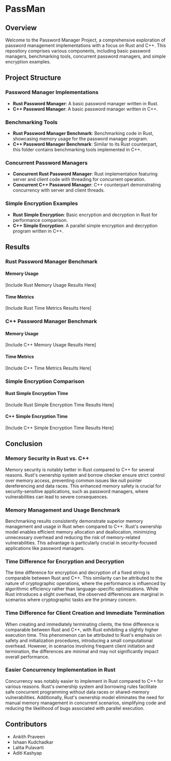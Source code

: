 # PassMan

## Overview

Welcome to the Password Manager Project, a comprehensive exploration of password management implementations with a focus on Rust and C++. This repository comprises various components, including basic password managers, benchmarking tools, concurrent password managers, and simple encryption examples.

## Project Structure

### Password Manager Implementations

- **Rust Password Manager**: A basic password manager written in Rust.
- **C++ Password Manager**: A basic password manager written in C++.

### Benchmarking Tools

- **Rust Password Manager Benchmark**: Benchmarking code in Rust, showcasing memory usage for the password manager program.
- **C++ Password Manager Benchmark**: Similar to its Rust counterpart, this folder contains benchmarking tools implemented in C++.

### Concurrent Password Managers

- **Concurrent Rust Password Manager**: Rust implementation featuring server and client code with threading for concurrent operation.
- **Concurrent C++ Password Manager**: C++ counterpart demonstrating concurrency with server and client threads.

### Simple Encryption Examples

- **Rust Simple Encryption**: Basic encryption and decryption in Rust for performance comparison.
- **C++ Simple Encryption**: A parallel simple encryption and decryption program written in C++.

## Results

### Rust Password Manager Benchmark

#### Memory Usage

[Include Rust Memory Usage Results Here]

#### Time Metrics

[Include Rust Time Metrics Results Here]

### C++ Password Manager Benchmark

#### Memory Usage

[Include C++ Memory Usage Results Here]

#### Time Metrics

[Include C++ Time Metrics Results Here]

### Simple Encryption Comparison

#### Rust Simple Encryption Time

[Include Rust Simple Encryption Time Results Here]

#### C++ Simple Encryption Time

[Include C++ Simple Encryption Time Results Here]

## Conclusion

### Memory Security in Rust vs. C++

Memory security is notably better in Rust compared to C++ for several reasons. Rust's ownership system and borrow checker ensure strict control over memory access, preventing common issues like null pointer dereferencing and data races. This enhanced memory safety is crucial for security-sensitive applications, such as password managers, where vulnerabilities can lead to severe consequences.

### Memory Management and Usage Benchmark

Benchmarking results consistently demonstrate superior memory management and usage in Rust when compared to C++. Rust's ownership model enables efficient memory allocation and deallocation, minimizing unnecessary overhead and reducing the risk of memory-related vulnerabilities. This advantage is particularly crucial in security-focused applications like password managers.

### Time Difference for Encryption and Decryption

The time difference for encryption and decryption of a fixed string is comparable between Rust and C++. This similarity can be attributed to the nature of cryptographic operations, where the performance is influenced by algorithmic efficiency rather than language-specific optimizations. While Rust introduces a slight overhead, the observed differences are marginal in scenarios where cryptographic tasks are the primary concern.

### Time Difference for Client Creation and Immediate Termination

When creating and immediately terminating clients, the time difference is comparable between Rust and C++, with Rust exhibiting a slightly higher execution time. This phenomenon can be attributed to Rust's emphasis on safety and initialization procedures, introducing a small computational overhead. However, in scenarios involving frequent client initiation and termination, the differences are minimal and may not significantly impact overall performance.

### Easier Concurrency Implementation in Rust

Concurrency was notably easier to implement in Rust compared to C++ for various reasons. Rust's ownership system and borrowing rules facilitate safe concurrent programming without data races or shared-memory vulnerabilities. Additionally, Rust's ownership model eliminates the need for manual memory management in concurrent scenarios, simplifying code and reducing the likelihood of bugs associated with parallel execution.

## Contributors

- Ankith Praveen
- Ishaan Kudchadkar
- Lalita Pulavarti
- Aditi Kashyap

